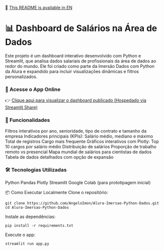 📘 [This README is available in EN](https://github.com/AngeloImon/Alura-Imersao-Python-Dados/blob/main/README.en.md)

# 📊 Dashboard de Salários na Área de Dados
Este projeto é um dashboard interativo desenvolvido com Python e Streamlit, que analisa dados salariais de profissionais da área de dados ao redor do mundo. Ele foi criado como parte da Imersão Dados com Python da Alura e expandido para incluir visualizações dinâmicas e filtros personalizados.

### 🚀 Acesse o App Online
👉 [Clique aqui para visualizar o dashboard publicado (Hospedado via Streamlit Share)](https://alura-imersao-python-dados.streamlit.app/)

### 🧠 Funcionalidades
Filtros interativos por ano, senioridade, tipo de contrato e tamanho da empresa
Indicadores principais (KPIs):
Salário médio, mediano e máximo
Total de registros
Cargo mais frequente
Gráficos interativos com Plotly:
Top 10 cargos por salário médio
Distribuição de salários
Proporção de trabalho remoto vs presencial
Mapa mundial de salários para cientistas de dados
Tabela de dados detalhados com opção de expansão

### 🛠 Tecnologias Utilizadas
Python
Pandas
Plotly
Streamlit
Google Colab (para prototipagem inicial)




📦 Como Executar Localmente
Clone o repositório:
```
git clone https://github.com/AngeloImon/Alura-Imersao-Python-Dados.git
cd Alura-Imersao-Python-Dados
```
Instale as dependências:
```
pip install -r requirements.txt
```
Execute o app:
```
streamlit run app.py
```
